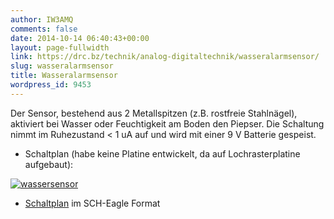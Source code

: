 ```yaml
---
author: IW3AMQ
comments: false
date: 2014-10-14 06:40:43+00:00
layout: page-fullwidth
link: https://drc.bz/technik/analog-digitaltechnik/wasseralarmsensor/
slug: wasseralarmsensor
title: Wasseralarmsensor
wordpress_id: 9453
---
```


Der Sensor, bestehend aus 2 Metallspitzen (z.B. rostfreie Stahlnägel), aktiviert bei Wasser oder Feuchtigkeit am Boden den Piepser. Die Schaltung nimmt im Ruhezustand < 1 uA auf und wird mit einer 9 V Batterie gespeist.



	
  * Schaltplan (habe keine Platine entwickelt, da auf Lochrasterplatine aufgebaut):


[![wassersensor](https://drc.bz/wp-content/uploads/2014/10/wassersensor-300x185.jpg)](https://drc.bz/wp-content/uploads/2014/10/wassersensor.jpg)



	
  * [Schaltplan](https://drc.bz/wp-content/uploads/2014/10/sensor-wasser.sch_.zip) im SCH-Eagle Format


